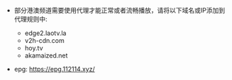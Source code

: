 - 部分港澳频道需要使用代理才能正常或者流畅播放，请将以下域名或IP添加到代理规则中:
	- edge2.laotv.la
	- v2h-cdn.com
	- hoy.tv
	- akamaized.net

- epg:
	https://epg.112114.xyz/


